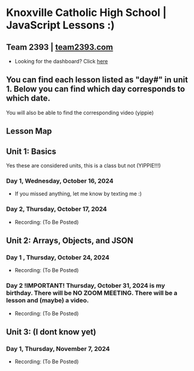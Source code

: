 # Knoxville Catholic High School | JavaScript Lessons :)
## Team 2393 | [team2393.com](https://team2393.com)
- Looking for the dashboard? Click [here](https://dashboard.team2393.com)

## You can find each lesson listed as "day#" in unit 1. Below you can find which day corresponds to which date.
You will also be able to find the corresponding video (yippie)
## Lesson Map

## Unit 1: Basics
Yes these are considered units, this is a class but not (YIPPIE!!!)
### Day 1, Wednesday, October 16, 2024
- If you missed anything, let me know by texting me :)
### Day 2, Thursday, October 17, 2024
- Recording: (To Be Posted)

## Unit 2: Arrays, Objects, and JSON
### Day 1 , Thursday, October 24, 2024
- Recording: (To Be Posted)
### Day 2 !IMPORTANT! Thursday, October 31, 2024 is my birthday. There will be NO ZOOM MEETING. There will be a lesson and (maybe) a video.
- Recording:  (To Be Posted)

## Unit 3: (I dont know yet)
### Day 1, Thursday, November 7, 2024
- Recording:   (To Be Posted)
